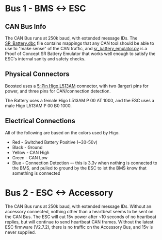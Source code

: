 # Bus 1 - BMS <-> ESC

## CAN Bus Info
The CAN Bus runs at 250k baud, with extended message IDs. The [SR_Battery.dbc](SR_Battery.dbc) file contains mappings that any CAN tool should be able to use to "make sense" of the CAN traffic, and [sr\_battery\_emulator.py](sr_battery_emulator.py) is a Proof of Concept SR Battery Emulator that works well enough to satisfy the ESC's internal sanity and safety checks.

## Physical Connectors
Boosted uses a [5-Pin Higo L513AM](https://www.higoconnector.com/products/l313am-p-00-ar-1000/LK99K#title) connector, with two (larger) pins for power, and three pins for CAN/connection detection.

The Battery uses a female Higo L513AM P 00 AT 1000, and the ESC uses a male Higo L513AM P 00 B0 1000.

## Electrical Connections
All of the following are based on the colors used by Higo.
* Red - Switched Battery Positive (~30-50v)
* Black - Ground
* Yellow - CAN High
* Green - CAN Low
* Blue - Connection Detection -- this is 3.3v when nothing is connected to the BMS, and pulled to ground by the ESC to let the BMS know that something is connected

# Bus 2 - ESC <-> Accessory
The CAN Bus runs at 250k baud, with extended message IDs. Without an accessory connected, nothing other than a heartbeat seems to be sent on the CAN Bus. The ESC will cut 15v power after ~10 seconds of no heartbeat replies, but will continue to send heartbeat CAN frames. Without the latest ESC firmware (V2.7.2), there is no traffic on the Accessory Bus, and 15v is never supplied.